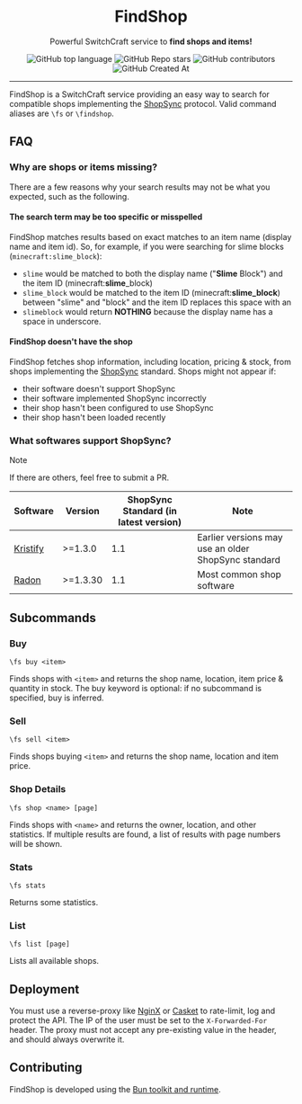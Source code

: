 <h1 align="center"> FindShop </h1>
<p align="center">Powerful SwitchCraft service to <strong>find shops and items!</strong></p>

<p align="center">
  <img alt="GitHub top language" src="https://img.shields.io/github/languages/top/Erb3/FindShop?style=flat-square">
  <img alt="GitHub Repo stars" src="https://img.shields.io/github/stars/Erb3/FindShop?style=flat-square">
  <img alt="GitHub contributors" src="https://img.shields.io/github/contributors/Erb3/FindShop?style=flat-square">
  <img alt="GitHub Created At" src="https://img.shields.io/github/created-at/Erb3/FindShop?style=flat-square">
</p>

<hr>

FindShop is a SwitchCraft service providing an easy way to search for compatible
shops implementing the [ShopSync] protocol. Valid command aliases are `\fs` or `\findshop`.

## FAQ

### Why are shops or items missing?

There are a few reasons why your search results may not be what you expected,
such as the following.

#### The search term may be too specific or misspelled

FindShop matches results based on exact matches to an item name (display name
and item id). So, for example, if you were searching for slime blocks
(`minecraft:slime_block`):

- `slime` would be matched to both the display name ("**Slime** Block") and the
  item ID (minecraft:**slime**\_block)
- `slime_block` would be matched to the item ID (minecraft:**slime_block**)
  between "slime" and "block" and the item ID replaces this space with an
- `slimeblock` would return **NOTHING** because the display name has a space in
  underscore.

#### FindShop doesn't have the shop

FindShop fetches shop information, including location, pricing & stock, from
shops implementing the [ShopSync] standard. Shops might not appear if:

- their software doesn't support ShopSync
- their software implemented ShopSync incorrectly
- their shop hasn't been configured to use ShopSync
- their shop hasn't been loaded recently

### What softwares support ShopSync?

> [!NOTE]
> If there are others, feel free to submit a PR.

| Software                                         | Version  | ShopSync Standard (in latest version) | Note                                                |
| ------------------------------------------------ | -------- | ------------------------------------- | --------------------------------------------------- |
| [Kristify](https://github.com/Kristify/Kristify) | >=1.3.0  | 1.1                                   | Earlier versions may use an older ShopSync standard |
| [Radon](https://github.com/Allymonies/Radon)     | >=1.3.30 | 1.1                                   | Most common shop software                           |

## Subcommands

### Buy

```chat
\fs buy <item>
```

Finds shops with `<item>` and returns the shop name, location, item price &
quantity in stock. The buy keyword is optional: if no subcommand is specified,
buy is inferred.

### Sell

```chat
\fs sell <item>
```

Finds shops buying `<item>` and returns the shop name, location and item price.

### Shop Details

```chat
\fs shop <name> [page]
```

Finds shops with `<name>` and returns the owner, location, and other statistics.
If multiple results are found, a list of results with page numbers will be
shown.

### Stats

```chat
\fs stats
```

Returns some statistics.

### List

```chat
\fs list [page]
```

Lists all available shops.

## Deployment

You must use a reverse-proxy like [NginX](https://nginx.org/) or
[Casket](https://docs.casketserver.com/) to rate-limit, log and protect the API.
The IP of the user must be set to the `X-Forwarded-For` header. The proxy must
not accept any pre-existing value in the header, and should always overwrite it.

## Contributing

FindShop is developed using the [Bun toolkit and runtime](https://bun.sh).

[ShopSync]: https://p.sc3.io/7Ae4KxgzAM
